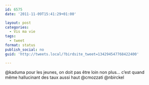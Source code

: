 ```yaml
---
id: 6575
date: '2011-11-09T15:41:29+01:00'

layout: post
categories:
  - Vis ma vie
tags:
  - tweet
format: status
publish_social: no
guid: 'http://tweets.local/?birdsite_tweet=134294547768422400'

---
```


@kaduma pour les jeunes, on doit pas être loin non plus… c’est quand même hallucinant des taux aussi haut @cmozzati @nbirckel